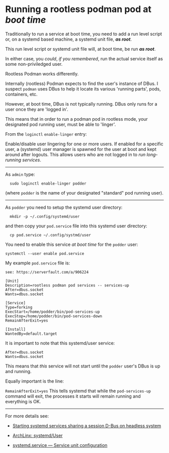 # Running a rootless podman pod at *boot* *time*

Traditionally to run a service at boot time, you need to add a run level 
script or, on a systemd based machine, a systemd unit file, ***as root***. 

This run level script or systemd unit file will, at boot time, be run 
***as root***. 

In either case, you *could*, *if you remembered*, run the actual service 
itself as some non-priviledged user. 

Rootless Podman works differently.

Internally (rootless) Podman expects to find the user's instance of DBus. 
I suspect `podman` uses DBus to help it locate its various 'running 
parts', pods, containers, etc. 

However, at boot time, DBus is not typically running. DBus only runs for a 
user once they are 'logged in'. 

This means that in order to run a podman pod in rootless mode, your 
designated pod running user, must be able to 'linger'. 

From the `loginctl` `enable-linger` entry:

  Enable/disable user lingering for one or more users. If enabled for a 
  specific user, a (systemd) user manager is spawned for the user at boot 
  and kept around after logouts. This allows users who are not logged in 
  to *run long-running services*. 

---

As `admin` type:

```
  sudo loginctl enable-linger podder
```

(where `podder` is the name of your designated "standard" pod running 
user). 

---

As `podder` you need to setup the systemd user directory:

```
  mkdir -p ~/.config/systemd/user
```

and then copy your `pod.service` file into this systemd user directory:

```
  cp pod.service ~/.config/systmd/user
```

You need to enable this service *at boot time* for the `podder` user:

```
systemctl --user enable pod.service
```

My example `pod.service` file is:

```
see: https://serverfault.com/a/906224

[Unit]
Description=rootless podman pod services -- services-up
After=dbus.socket
Wants=dbus.socket

[Service]
Type=forking
ExecStart=/home/podder/bin/pod-services-up
ExecStop=/home/podder/bin/pod-services-down
RemainAfterExit=yes

[Install]
WantedBy=default.target
```

It is important to note that this systemd/user service:

```
After=dbus.socket
Wants=dbus.socket
```

This means that *this* service will not start until the `podder` user's 
DBus is up and running. 

Equally important is the line:

``` RemainAfterExit=yes ``` This tells systemd that while the 
`pod-services-up` command will exit, the processes it starts will remain 
running and everything is OK. 

---

For more details see:

- [Starting systemd services sharing a session D-Bus on headless 
system](https://serverfault.com/questions/892465/starting-systemd-services-sharing-a-session-d-bus-on-headless-system) 

- [ArchLinx: systemd/User](https://wiki.archlinux.org/index.php/Systemd/User)

- [systemd.service — Service unit 
configuration](https://www.freedesktop.org/software/systemd/man/systemd.service.html) 
